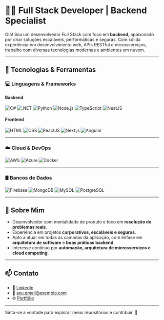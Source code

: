 # 👨‍💻 Full Stack Developer | Backend Specialist

Olá! Sou um desenvolvedor Full Stack com foco em **backend**, apaixonado por criar soluções escaláveis, performáticas e seguras. Com sólida experiência em desenvolvimento web, APIs RESTful e microsserviços, trabalho com diversas tecnologias modernas e ambientes em nuvem.

---

## 🚀 Tecnologias & Ferramentas

### 💻 Linguagens & Frameworks

#### Backend
![C#](https://img.shields.io/badge/C%23-239120?style=for-the-badge&logo=c-sharp&logoColor=white)
![.NET](https://img.shields.io/badge/.NET-512BD4?style=for-the-badge&logo=dotnet&logoColor=white)
![Python](https://img.shields.io/badge/Python-3776AB?style=for-the-badge&logo=python&logoColor=white)
![Node.js](https://img.shields.io/badge/Node.js-339933?style=for-the-badge&logo=node.js&logoColor=white)
![TypeScript](https://img.shields.io/badge/TypeScript-3178C6?style=for-the-badge&logo=typescript&logoColor=white)
![NestJS](https://img.shields.io/badge/NestJS-E0234E?style=for-the-badge&logo=nestjs&logoColor=white)

#### Frontend
![HTML](https://img.shields.io/badge/HTML5-E34F26?style=for-the-badge&logo=html5&logoColor=white)
![CSS](https://img.shields.io/badge/CSS3-1572B6?style=for-the-badge&logo=css3&logoColor=white)
![ReactJS](https://img.shields.io/badge/React-20232A?style=for-the-badge&logo=react&logoColor=61DAFB)
![Next.js](https://img.shields.io/badge/Next.js-000000?style=for-the-badge&logo=nextdotjs&logoColor=white)
![Angular](https://img.shields.io/badge/Angular-DD0031?style=for-the-badge&logo=angular&logoColor=white)

---

### ☁️ Cloud & DevOps
![AWS](https://img.shields.io/badge/AWS-232F3E?style=for-the-badge&logo=amazonaws&logoColor=white)
![Azure](https://img.shields.io/badge/Azure-0078D4?style=for-the-badge&logo=microsoftazure&logoColor=white)
![Docker](https://img.shields.io/badge/Docker-2496ED?style=for-the-badge&logo=docker&logoColor=white)

---

### 🛢️ Bancos de Dados
![Firebase](https://img.shields.io/badge/Firebase-FFCA28?style=for-the-badge&logo=firebase&logoColor=black)
![MongoDB](https://img.shields.io/badge/MongoDB-47A248?style=for-the-badge&logo=mongodb&logoColor=white)
![MySQL](https://img.shields.io/badge/MySQL-4479A1?style=for-the-badge&logo=mysql&logoColor=white)
![PostgreSQL](https://img.shields.io/badge/PostgreSQL-336791?style=for-the-badge&logo=postgresql&logoColor=white)

---

## 🧠 Sobre Mim

- Desenvolvedor com mentalidade de produto e foco em **resolução de problemas reais**.
- Experiência em projetos **corporativos, escaláveis e seguros**.
- Apto a atuar em todas as camadas da aplicação, com ênfase em **arquitetura de software** e **boas práticas backend**.
- Interesse contínuo por **automação, arquitetura de microsserviços e cloud computing**.

---

## 📫 Contato

- 💼 [LinkedIn](https://www.linkedin.com/in/seu-usuario)
- 📧 seu.email@exemplo.com
- 🌐 [Portfólio](https://seu-portfolio.com)

---

Sinta-se à vontade para explorar meus repositórios e contribuir. 🚀
